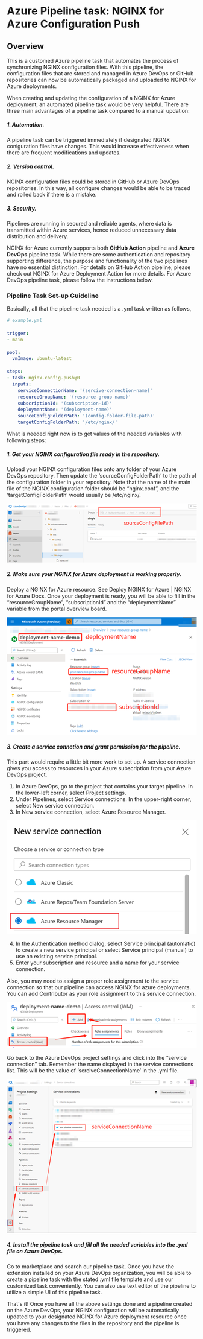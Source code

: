 # Azure Pipeline task: NGINX for Azure Configuration Push

## Overview

This is a customed Azure pipeline task that automates the process of synchronizing NGINX configuration files. With this pipeline, the configuration files that are stored and managed in Azure DevOps or GitHub repositories can now be automatically packaged and uploaded to NGINX for Azure deployments.

When creating and updating the configuration of a NGINX for Azure deployment, an automated pipeline task would be very helpful. There are three main advantages of a pipeline task compared to a manual updation:

##### 1. Automation.

A pipeline task can be triggered immediately if designated NGINX coniguration files have changes. This would increase effectiveness when there are frequent modifications and updates.

##### 2. Version control.

NGINX configuration files could be stored in GitHub or Azure DevOps repositories. In this way, all configure changes would be able to be traced and rolled back if there is a mistake.

##### 3. Security.
Pipelines are running in secured and reliable agents, where data is transmitted within Azure services, hence reduced unnecessary data distribution and delivery.

NGINX for Azure currently supports both **GitHub Action** pipeline and **Azure DevOps** pipeline task. While there are some authentication and repository supporting difference, the purpose and functionality of the two pipelines have no essential distinction. For details on GitHub Action pipeline, please check out NGINX for Azure Deployment Action for more details. For Azure DevOps pipeline task, please follow the instructions below.

### Pipeline Task Set-up Guideline

Basically, all that the pipeline task needed is a .yml task written as follows,

```yaml
# example.yml

trigger:
- main

pool:
  vmImage: ubuntu-latest

steps:  
- task: nginx-config-push@0
  inputs:
    serviceConnectionName: '(sercive-connection-name)'
    resourceGroupName: '(resource-group-name)'
    subscriptionId: '(subscription-id)'
    deploymentName: '(deployment-name)'
    sourceConfigFolderPath: '(config-folder-file-path)'
    targetConfigFolderPath: '/etc/nginx/'

```
 
What is needed right now is to get values of the needed variables with following steps:


##### 1. Get your NGINX configuration file ready in the repository.

Upload your NGINX configuration files onto any folder of your Azure DevOps repository. Then update the ‘sourceConfigFolderPath’ to the path of the configuration folder in your repository. Note that the name of the main file of the NGINX configuration folder should be “nginx.conf”, and the ‘targetConfigFolderPath’ would usually be /etc/nginx/.

![Image](images/readme-guidline-01.png)

 
##### 2. Make sure your NGINX for Azure deployment is working properly.

Deploy a NGINX for Azure resource. See Deploy NGINX for Azure | NGINX for Azure Docs. Once your deployment is ready, you will be able to fill in the “resourceGroupName”, “subscriptionId” and the “deploymentName” variable from the portal overview board.

![Image](images/readme-guidline-02.png)
 


##### 3. Create a service connetion and grant permission for the pipeline.

This part would require a little bit more work to set up.
A service connection gives you access to resources in your Azure subscription from your Azure DevOps project.
1.	In Azure DevOps, go to the project that contains your target pipeline. In the lower-left corner, select Project settings.
2.	Under Pipelines, select Service connections. In the upper-right corner, select New service connection.
3.	In New service connection, select Azure Resource Manager.
 
![Image](images/readme-guidline-03.png)

4.	In the Authentication method dialog, select Service principal (automatic) to create a new service principal or select Service principal (manual) to use an existing service principal.
5.	Enter your subscription and resource and a name for your service connection.

Also, you may need to assign a proper role assignment to the service connection so that our pipeline can access NGINX for azure deployments. You can add Contributor as your role assignment to this service connection.

![Image](images/readme-guidline-04.png)
 

Go back to the Azure DevOps project settings and click into the “service connection” tab. Remember the name displayed in the service connections list. This will be the value of ‘serciveConnectionName’ in the .yml file.

![Image](images/readme-guidline-05.png)
 

##### 4. Install the pipeline task and fill all the needed variables into the .yml file on Azure DevOps.

Go to marketplace and search our pipeline task. Once you have the extension installed on your Azure DevOps organization, you will be able to create a pipeline task with the stated .yml file template and use our customized task conveniently. You can also use text editor of the pipeline to utilize a simple UI of this pipeline task.


That's it! Once you have all the above settings done and a pipeline created on the Azure DevOps, your NGINX configuration will be automatically updated to your designated NGINX for Azure deployment resource once you have any changes to the files in the repository and the pipeline is triggered. 